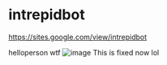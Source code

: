 # intrepidbot
https://sites.google.com/view/intrepidbot

helloperson wtf 
![image](https://github.com/realrealAlexS/intrepidbot/assets/140008493/7947cb21-7489-41cd-8e8e-4d23b5a9cafe)
This is fixed now lol
